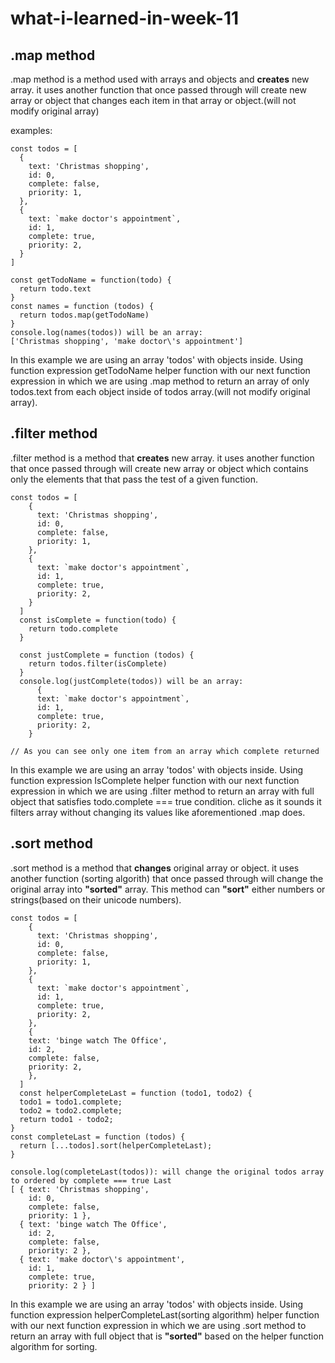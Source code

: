 # what-i-learned-in-week-11


## .map method

.map method is a method used with arrays and objects and **creates** new array. it uses another function that once passed through will create new array or object that changes each item in that array or object.(will not modify original array)

examples:

```
const todos = [
  {
    text: 'Christmas shopping',
    id: 0,
    complete: false,
    priority: 1,
  },
  {
    text: `make doctor's appointment`,
    id: 1,
    complete: true,
    priority: 2,
  }
]

const getTodoName = function(todo) {
  return todo.text
}
const names = function (todos) {
  return todos.map(getTodoName)
}
console.log(names(todos)) will be an array:
['Christmas shopping', 'make doctor\'s appointment']

```

In this example we are using an array 'todos' with objects inside. Using function expression getTodoName helper function with our next function expression in which we are using .map method to return an array of only todos.text from each object inside of todos array.(will not modify original array).

## .filter method

.filter method is a method that **creates** new array. it uses another function that once passed through will create new array or object which contains only the elements that that pass the test of a given function.

```
const todos = [
    {
      text: 'Christmas shopping',
      id: 0,
      complete: false,
      priority: 1,
    },
    {
      text: `make doctor's appointment`,
      id: 1,
      complete: true,
      priority: 2,
    }
  ]
  const isComplete = function(todo) {
    return todo.complete
  }
  
  const justComplete = function (todos) {
    return todos.filter(isComplete)
  }
  console.log(justComplete(todos)) will be an array:
      {
      text: `make doctor's appointment`,
      id: 1,
      complete: true,
      priority: 2,
    }

// As you can see only one item from an array which complete returned
```

In this example we are using an array 'todos' with objects inside.
Using function expression IsComplete helper function with our next function expression in which we are using .filter method to return an array with full object that satisfies todo.complete === true condition. cliche as it sounds it filters array without changing its values like aforementioned .map does.

## .sort method
.sort method is a method that **changes** original array or object. it uses another function (sorting algorith) that once passed through will change the original array into **"sorted"** array. This method can **"sort"** either numbers or strings(based on their unicode numbers).

```
const todos = [
    {
      text: 'Christmas shopping',
      id: 0,
      complete: false,
      priority: 1,
    },
    {
      text: `make doctor's appointment`,
      id: 1,
      complete: true,
      priority: 2,
    },
    {
    text: 'binge watch The Office',
    id: 2,
    complete: false,
    priority: 2,
    },
  ]
  const helperCompleteLast = function (todo1, todo2) {
  todo1 = todo1.complete;
  todo2 = todo2.complete;
  return todo1 - todo2;
}
const completeLast = function (todos) {
  return [...todos].sort(helperCompleteLast);
}

console.log(completeLast(todos)): will change the original todos array to ordered by complete === true Last
[ { text: 'Christmas shopping', 
    id: 0, 
    complete: false, 
    priority: 1 }, 
  { text: 'binge watch The Office', 
    id: 2, 
    complete: false, 
    priority: 2 }, 
  { text: 'make doctor\'s appointment', 
    id: 1, 
    complete: true, 
    priority: 2 } ] 

```

In this example we are using an array 'todos' with objects inside.
Using function expression helperCompleteLast(sorting algorithm) helper function with our next function expression in which we are using .sort method to return an array with full object that is **"sorted"** based on the helper function algorithm for sorting.